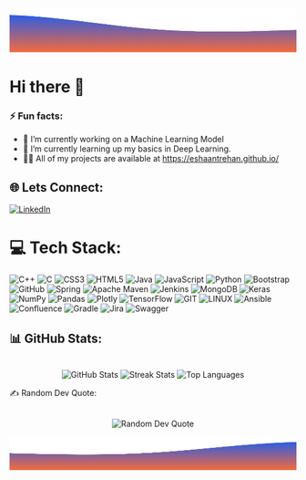 <div align="center">
	<img src="./Wave_Headers.png" width="100%" height="80px"/>
</div>

#  Hi there 👋
### ⚡ Fun facts:
- 🔭 I’m currently working on a Machine Learning Model<br>
- 🌱 I’m currently learning up my basics in Deep Learning.<br>
- 👨‍💻 All of my projects are available at https://eshaantrehan.github.io/<br>


## 🌐 Lets Connect:
[![LinkedIn](https://img.shields.io/badge/LinkedIn-%230077B5.svg?logo=linkedin&logoColor=white)](https://linkedin.com/in/eshaantrehan) 

# 💻 Tech Stack:
![C++](https://img.shields.io/badge/c++-%2300599C.svg?style=plastic&logo=c%2B%2B&logoColor=white) ![C](https://img.shields.io/badge/c-%2300599C.svg?style=plastic&logo=c&logoColor=white) ![CSS3](https://img.shields.io/badge/css3-%231572B6.svg?style=plastic&logo=css3&logoColor=white) ![HTML5](https://img.shields.io/badge/html5-%23E34F26.svg?style=plastic&logo=html5&logoColor=white) ![Java](https://img.shields.io/badge/java-%23ED8B00.svg?style=plastic&logo=java&logoColor=white) ![JavaScript](https://img.shields.io/badge/javascript-%23323330.svg?style=plastic&logo=javascript&logoColor=%23F7DF1E) ![Python](https://img.shields.io/badge/python-3670A0?style=plastic&logo=python&logoColor=ffdd54) ![Bootstrap](https://img.shields.io/badge/bootstrap-%23563D7C.svg?style=plastic&logo=bootstrap&logoColor=white) ![GitHub](https://img.shields.io/badge/GitHub-%23121011.svg?style=plastic&logo=github&logoColor=white) ![Spring](https://img.shields.io/badge/spring-%236DB33F.svg?style=plastic&logo=spring&logoColor=white) ![Apache Maven](https://img.shields.io/badge/Apache%20Maven-C71A36?style=plastic&logo=Apache%20Maven&logoColor=white) ![Jenkins](https://img.shields.io/badge/jenkins-%232C5263.svg?style=plastic&logo=jenkins&logoColor=white) ![MongoDB](https://img.shields.io/badge/MongoDB-%234ea94b.svg?style=plastic&logo=mongodb&logoColor=white) ![Keras](https://img.shields.io/badge/Keras-%23D00000.svg?style=plastic&logo=Keras&logoColor=white) ![NumPy](https://img.shields.io/badge/numpy-%23013243.svg?style=plastic&logo=numpy&logoColor=white) ![Pandas](https://img.shields.io/badge/pandas-%23150458.svg?style=plastic&logo=pandas&logoColor=white) ![Plotly](https://img.shields.io/badge/Plotly-%233F4F75.svg?style=plastic&logo=plotly&logoColor=white) ![TensorFlow](https://img.shields.io/badge/TensorFlow-%23FF6F00.svg?style=plastic&logo=TensorFlow&logoColor=white) ![GIT](https://img.shields.io/badge/Git-fc6d26?style=plastic&logo=git&logoColor=white) ![LINUX](https://img.shields.io/badge/Linux-FCC624?style=plastic&logo=linux&logoColor=black) ![Ansible](https://img.shields.io/badge/ansible-%231A1918.svg?style=plastic&logo=ansible&logoColor=white) ![Confluence](https://img.shields.io/badge/confluence-%23172BF4.svg?style=plastic&logo=confluence&logoColor=white) ![Gradle](https://img.shields.io/badge/Gradle-02303A.svg?style=plastic&logo=Gradle&logoColor=white) ![Jira](https://img.shields.io/badge/jira-%230A0FFF.svg?style=plastic&logo=jira&logoColor=white) ![Swagger](https://img.shields.io/badge/-Swagger-%23Clojure?style=plastic&logo=swagger&logoColor=white)

## 📊 GitHub Stats:
<p align="center">
<br/>
<img src="https://github-readme-stats.vercel.app/api?username=eshaantrehan&theme=tokyonight&hide_border=false&include_all_commits=true&count_private=false" alt="GitHub Stats" />
<img src="https://github-readme-streak-stats.herokuapp.com/?user=eshaantrehan&theme=tokyonight&hide_border=false" alt="Streak Stats" />
<img src="https://github-readme-stats.vercel.app/api/top-langs/?username=eshaantrehan&theme=tokyonight&hide_border=false&include_all_commits=true&count_private=false&layout=compact" alt="Top Languages" />
<br/>
</p>
✍️ Random Dev Quote:
<p align="center">
<br/>
<img src="https://quotes-github-readme.vercel.app/api?type=horizontal&theme=tokyonight" alt="Random Dev Quote" />
<br/>
</p>
<p align="center">
	<img src="./Wave_Bottom.png" width="100%" height="60px"/>
</p>
